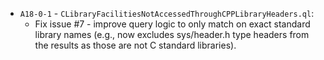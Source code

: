 - `A18-0-1` - `CLibraryFacilitiesNotAccessedThroughCPPLibraryHeaders.ql`:
    - Fix issue #7 - improve query logic to only match on exact standard library names (e.g., now excludes sys/header.h type headers from the results as those are not C standard libraries).